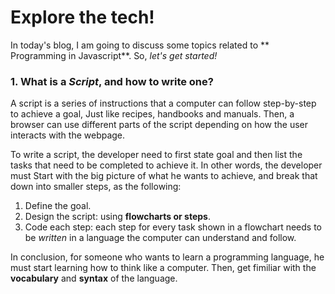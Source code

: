 # Explore the tech!
In today's blog, I am going to discuss some topics related to ** Programming in Javascript**. So, _let's get started!_

### 1. What is a _Script_, and how to write one?
A script is a series of instructions that a computer can follow step-by-step to achieve a goal, Just like recipes, handbooks and manuals. Then, a browser can use different parts of the script depending on how the user interacts with the webpage.

To write a script, the developer need to first state goal and then list the tasks that need to be completed to achieve it. In other words, the developer must Start with the big picture of what he wants to achieve, and break
that down into smaller steps, as the following:
  1. Define the goal.
  2. Design the script: using **flowcharts or steps**.
  3. Code each step: each step for every task shown in a flowchart needs to be _written_ in a language the computer can understand and follow.
  
  In conclusion, for someone who wants to learn a programming language, he must start learning how to think like a computer. Then, get fimiliar with the **vocabulary** and **syntax** of the language.
  
